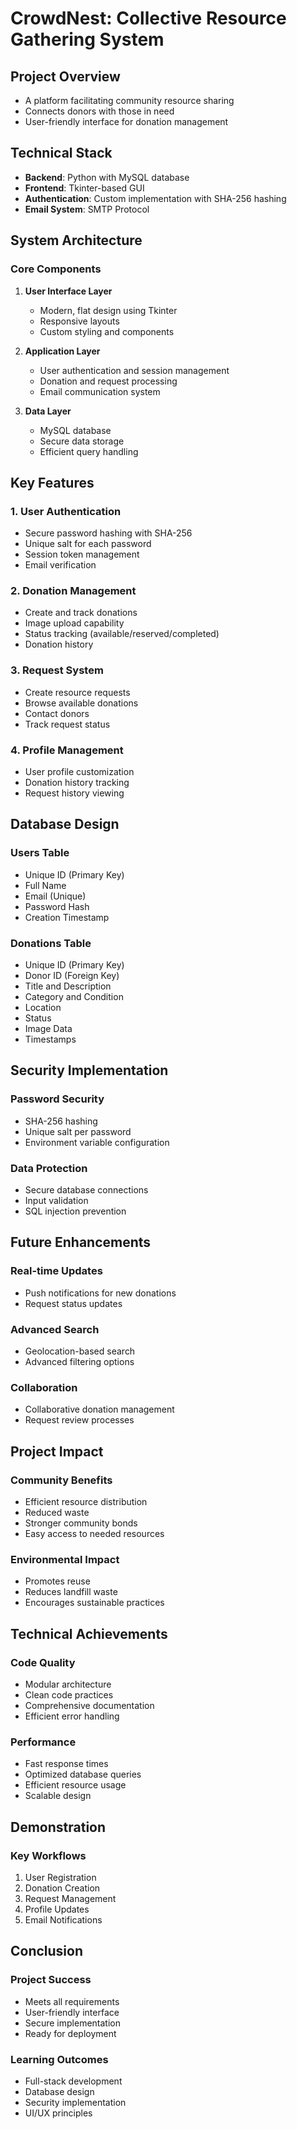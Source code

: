 # CrowdNest: Collective Resource Gathering System

## Project Overview
- A platform facilitating community resource sharing
- Connects donors with those in need
- User-friendly interface for donation management

## Technical Stack
- **Backend**: Python with MySQL database
- **Frontend**: Tkinter-based GUI
- **Authentication**: Custom implementation with SHA-256 hashing
- **Email System**: SMTP Protocol

## System Architecture

### Core Components
1. **User Interface Layer**
   - Modern, flat design using Tkinter
   - Responsive layouts
   - Custom styling and components

2. **Application Layer**
   - User authentication and session management
   - Donation and request processing
   - Email communication system

3. **Data Layer**
   - MySQL database
   - Secure data storage
   - Efficient query handling

## Key Features

### 1. User Authentication
- Secure password hashing with SHA-256
- Unique salt for each password
- Session token management
- Email verification

### 2. Donation Management
- Create and track donations
- Image upload capability
- Status tracking (available/reserved/completed)
- Donation history

### 3. Request System
- Create resource requests
- Browse available donations
- Contact donors
- Track request status

### 4. Profile Management
- User profile customization
- Donation history tracking
- Request history viewing

## Database Design

### Users Table
- Unique ID (Primary Key)
- Full Name
- Email (Unique)
- Password Hash
- Creation Timestamp

### Donations Table
- Unique ID (Primary Key)
- Donor ID (Foreign Key)
- Title and Description
- Category and Condition
- Location
- Status
- Image Data
- Timestamps

## Security Implementation

### Password Security
- SHA-256 hashing
- Unique salt per password
- Environment variable configuration

### Data Protection
- Secure database connections
- Input validation
- SQL injection prevention

## Future Enhancements

### Real-time Updates
- Push notifications for new donations
- Request status updates

### Advanced Search
- Geolocation-based search
- Advanced filtering options

### Collaboration
- Collaborative donation management
- Request review processes

## Project Impact

### Community Benefits
- Efficient resource distribution
- Reduced waste
- Stronger community bonds
- Easy access to needed resources

### Environmental Impact
- Promotes reuse
- Reduces landfill waste
- Encourages sustainable practices

## Technical Achievements

### Code Quality
- Modular architecture
- Clean code practices
- Comprehensive documentation
- Efficient error handling

### Performance
- Fast response times
- Optimized database queries
- Efficient resource usage
- Scalable design

## Demonstration

### Key Workflows
1. User Registration
2. Donation Creation
3. Request Management
4. Profile Updates
5. Email Notifications

## Conclusion

### Project Success
- Meets all requirements
- User-friendly interface
- Secure implementation
- Ready for deployment

### Learning Outcomes
- Full-stack development
- Database design
- Security implementation
- UI/UX principles